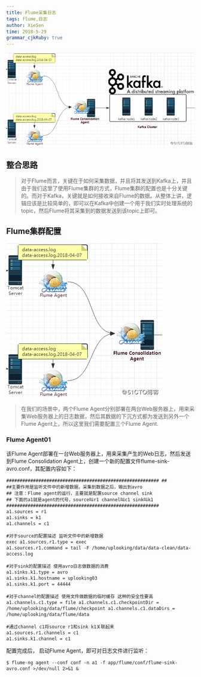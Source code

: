```yaml
---
title: Flume采集日志
tags: flume,日志
author: XieSen
time: 2018-5-29 
grammar_cjkRuby: true
---
```


![flume 整合kafka示意图](https://www.github.com/xiesen310/notes_Images/raw/master/images/{year}-{month}/1527560136520.jpg)

## 整合思路
> 对于Flume而言，关键在于如何采集数据，并且将其发送到Kafka上，并且由于我们这里了使用Flume集群的方式，Flume集群的配置也是十分关键的。而对于Kafka，关键就是如何接收来自Flume的数据。从整体上讲，逻辑应该是比较简单的，即可以在Kafka中创建一个用于我们实时处理系统的topic，然后Flume将其采集到的数据发送到该topic上即可。

## Flume集群配置

![flume 集群配置](https://www.github.com/xiesen310/notes_Images/raw/master/images/{year}-{month}/1527560232287.jpg)

> 在我们的场景中，两个Flume Agent分别部署在两台Web服务器上，用来采集Web服务器上的日志数据，然后其数据的下沉方式都为发送到另外一个Flume Agent上，所以这里我们需要配置三个Flume Agent.

### Flume Agent01

该Flume Agent部署在一台Web服务器上，用来采集产生的Web日志，然后发送到Flume Consolidation Agent上，创建一个新的配置文件flume-sink-avro.conf，其配置内容如下：

``` shell
######################################################### ## 
##主要作用是监听文件中的新增数据，采集到数据之后，输出到avro 
## 注意：Flume agent的运行，主要就是配置source channel sink 
## 下面的a1就是agent的代号，source叫r1 channel叫c1 sink叫k1 ######################################################### 
a1.sources = r1 
a1.sinks = k1 
a1.channels = c1 

#对于source的配置描述 监听文件中的新增数据
exec a1.sources.r1.type = exec 
a1.sources.r1.command = tail -F /home/uplooking/data/data-clean/data-access.log 

#对于sink的配置描述 使用avro日志做数据的消费 
a1.sinks.k1.type = avro 
a1.sinks.k1.hostname = uplooking03 
a1.sinks.k1.port = 44444 

#对于channel的配置描述 使用文件做数据的临时缓存 这种的安全性要高 a1.channels.c1.type = file a1.channels.c1.checkpointDir = /home/uplooking/data/flume/checkpoint a1.channels.c1.dataDirs = /home/uplooking/data/flume/data 

#通过channel c1将source r1和sink k1关联起来 
a1.sources.r1.channels = c1 
a1.sinks.k1.channel = c1
```

配置完成后， 启动Flume Agent，即可对日志文件进行监听：

``` shell
$ flume-ng agent --conf conf -n a1 -f app/flume/conf/flume-sink-avro.conf >/dev/null 2>&1 &
```


